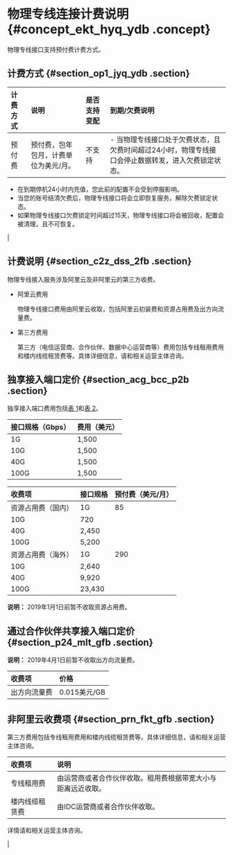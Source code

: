 # 物理专线连接计费说明 {#concept_ekt_hyq_ydb .concept}

物理专线接口支持预付费计费方式。

## 计费方式 {#section_op1_jyq_ydb .section}

|计费方式|说明|是否支持变配|到期/欠费说明|
|:---|:-|:-----|:------|
|预付费|预付费，包年包月，计费单位为美元/月。|不支持| -   当物理专线接口处于欠费状态，且欠费时间超过24小时，物理专线接口会停止数据转发，进入欠费锁定状态。
-   在到期停机24小时内充值，您此前的配置不会受到停服影响。
-   当您的账号结清欠费后，物理专线接口将会立即恢复服务，解除欠费锁定状态。
-   如果物理专线接口欠费锁定时间超过15天，物理专线接口将会被回收，配置会被清理，且不可恢复。

 |

## 计费说明 {#section_c2z_dss_2fb .section}

物理专线接入服务涉及阿里云及非阿里云的第三方收费。

-   阿里云费用

    物理专线接口费用由阿里云收取，包括阿里云初装费和资源占用费及出方向流量费。

-   第三方费用

    第三方（电信运营商、合作伙伴、数据中心运营商等）费用包括专线租用费用和楼内线缆租赁费等。具体详细信息，请和相关运营主体咨询。


## 独享接入端口定价 {#section_acg_bcc_p2b .section}

独享接入端口费用包括[表 1](#table_p1x_rst_gfb)和[表 2](#table_awd_lmt_gfb)。

|接口规格（Gbps）|费用（美元）|
|:---------|:-----|
|1G|1,500|
|10G|1,500|
|40G|1,500|
|100G|1,500|

|收费项|接口规格|预付费（美元/月）|
|:--|:---|---------|
|资源占用费（国内）|1G|85|
|10G|720|
|40G|2,450|
|100G|5,200|
|资源占用费（海外）|1G|290|
|10G|2,640|
|40G|9,920|
|100G|23,430|

**说明：** 2019年1月1日前暂不收取资源占用费。

## 通过合作伙伴共享接入端口定价 {#section_p24_mlt_gfb .section}

**说明：** 2019年4月1日前暂不收取出方向流量费。

|收费项|价格|
|:--|:-|
|出方向流量费|0.015美元/GB|

## 非阿里云收费项 {#section_prn_fkt_gfb .section}

第三方费用包括专线租用费用和楼内线缆租赁费等。具体详细信息，请和相关运营主体咨询。

|收费项|说明|
|:--|:-|
|专线租用费|由运营商或者合作伙伴收取。租用费根据带宽大小与距离远近收取。|
|楼内线缆租赁费| 由IDC运营商或者合作伙伴收取。

 详情请和相关运营主体咨询。

 |

